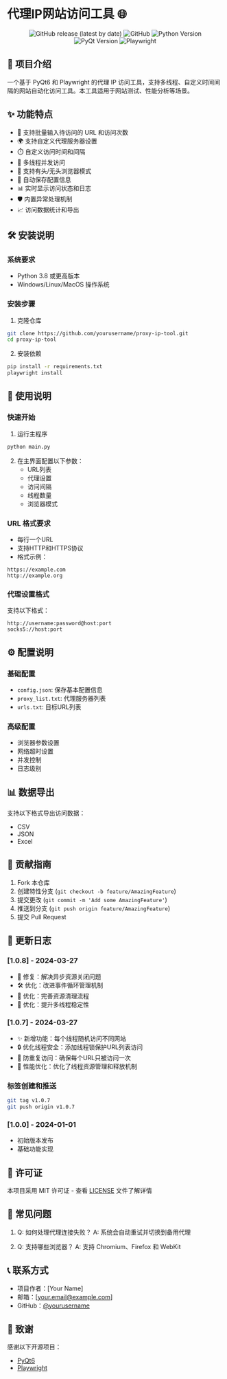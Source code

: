 # 代理IP网站访问工具 🌐

<div align="center">

![GitHub release (latest by date)](https://img.shields.io/github/v/release/yourusername/proxy-ip-tool)
![GitHub](https://img.shields.io/github/license/yourusername/proxy-ip-tool)
![Python Version](https://img.shields.io/badge/python-3.8%2B-blue)
![PyQt Version](https://img.shields.io/badge/PyQt-6.0%2B-green)
![Playwright](https://img.shields.io/badge/Playwright-latest-orange)

</div>

## 📝 项目介绍

一个基于 PyQt6 和 Playwright 的代理 IP 访问工具，支持多线程、自定义时间间隔的网站自动化访问工具。本工具适用于网站测试、性能分析等场景。

## ✨ 功能特点

- 🔄 支持批量输入待访问的 URL 和访问次数
- 🌍 支持自定义代理服务器设置
- ⏱️ 自定义访问时间和间隔
- 🚀 多线程并发访问
- 🎯 支持有头/无头浏览器模式
- 💾 自动保存配置信息
- 📊 实时显示访问状态和日志
- 🛡️ 内置异常处理机制
- 📈 访问数据统计和导出

## 🛠️ 安装说明

### 系统要求

- Python 3.8 或更高版本
- Windows/Linux/MacOS 操作系统

### 安装步骤

1. 克隆仓库
```bash
git clone https://github.com/yourusername/proxy-ip-tool.git
cd proxy-ip-tool
```

2. 安装依赖
```bash
pip install -r requirements.txt
playwright install
```

## 🚀 使用说明

### 快速开始

1. 运行主程序
```bash
python main.py
```

2. 在主界面配置以下参数：
   - URL列表
   - 代理设置
   - 访问间隔
   - 线程数量
   - 浏览器模式

### URL 格式要求

- 每行一个URL
- 支持HTTP和HTTPS协议
- 格式示例：
```
https://example.com
http://example.org
```

### 代理设置格式

支持以下格式：
```
http://username:password@host:port
socks5://host:port
```

## ⚙️ 配置说明

### 基础配置
- `config.json`: 保存基本配置信息
- `proxy_list.txt`: 代理服务器列表
- `urls.txt`: 目标URL列表

### 高级配置
- 浏览器参数设置
- 网络超时设置
- 并发控制
- 日志级别

## 📊 数据导出

支持以下格式导出访问数据：
- CSV
- JSON
- Excel

## 🤝 贡献指南

1. Fork 本仓库
2. 创建特性分支 (`git checkout -b feature/AmazingFeature`)
3. 提交更改 (`git commit -m 'Add some AmazingFeature'`)
4. 推送到分支 (`git push origin feature/AmazingFeature`)
5. 提交 Pull Request

## 📝 更新日志

### [1.0.8] - 2024-03-27
- 🔧 修复：解决异步资源关闭问题
- 🛠️ 优化：改进事件循环管理机制
- 🧹 优化：完善资源清理流程
- 🚀 优化：提升多线程稳定性

### [1.0.7] - 2024-03-27
- ✨ 新增功能：每个线程随机访问不同网站
- 🔒 优化线程安全：添加线程锁保护URL列表访问
- 🎯 防重复访问：确保每个URL只被访问一次
- 🚀 性能优化：优化了线程资源管理和释放机制

### 标签创建和推送
```bash
git tag v1.0.7
git push origin v1.0.7
```

### [1.0.0] - 2024-01-01
- 初始版本发布
- 基础功能实现

## 📄 许可证

本项目采用 MIT 许可证 - 查看 [LICENSE](LICENSE) 文件了解详情

## 🤔 常见问题

1. Q: 如何处理代理连接失败？
   A: 系统会自动重试并切换到备用代理

2. Q: 支持哪些浏览器？
   A: 支持 Chromium、Firefox 和 WebKit

## 📞 联系方式

- 项目作者：[Your Name]
- 邮箱：[your.email@example.com]
- GitHub：[@yourusername](https://github.com/yourusername)

## 🌟 致谢

感谢以下开源项目：
- [PyQt6](https://www.riverbankcomputing.com/software/pyqt/)
- [Playwright](https://playwright.dev/) 